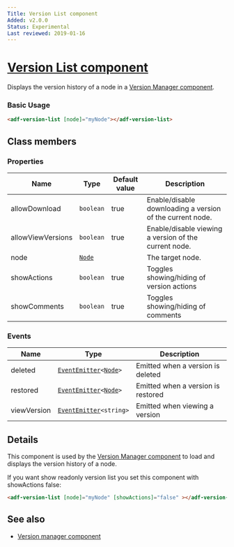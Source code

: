 ```yaml
---
Title: Version List component
Added: v2.0.0
Status: Experimental
Last reviewed: 2019-01-16
---
```


# [Version List component](../../../lib/content-services/src/lib/version-manager/version-list.component.ts "Defined in version-list.component.ts")

Displays the version history of a node in a [Version Manager component](version-manager.component.md).

### Basic Usage

```html
<adf-version-list [node]="myNode"></adf-version-list>
```

## Class members

### Properties

| Name              | Type                                                                                                     | Default value | Description                                               |
| ----------------- | -------------------------------------------------------------------------------------------------------- | ------------- | --------------------------------------------------------- |
| allowDownload     | `boolean`                                                                                                | true          | Enable/disable downloading a version of the current node. |
| allowViewVersions | `boolean`                                                                                                | true          | Enable/disable viewing a version of the current node.     |
| node              | [`Node`](https://github.com/Alfresco/alfresco-js-api/blob/develop/src/api/content-rest-api/docs/Node.md) |               | The target node.                                          |
| showActions       | `boolean`                                                                                                | true          | Toggles showing/hiding of version actions                 |
| showComments      | `boolean`                                                                                                | true          | Toggles showing/hiding of comments                        |

### Events

| Name        | Type                                                                                                                                                                     | Description                        |
| ----------- | ------------------------------------------------------------------------------------------------------------------------------------------------------------------------ | ---------------------------------- |
| deleted     | [`EventEmitter`](https://angular.io/api/core/EventEmitter)`<`[`Node`](https://github.com/Alfresco/alfresco-js-api/blob/develop/src/api/content-rest-api/docs/Node.md)`>` | Emitted when a version is deleted  |
| restored    | [`EventEmitter`](https://angular.io/api/core/EventEmitter)`<`[`Node`](https://github.com/Alfresco/alfresco-js-api/blob/develop/src/api/content-rest-api/docs/Node.md)`>` | Emitted when a version is restored |
| viewVersion | [`EventEmitter`](https://angular.io/api/core/EventEmitter)`<string>`                                                                                                     | Emitted when viewing a version     |

## Details

This component is used by the [Version Manager component](version-manager.component.md) to
load and displays the version history of a node.

If you want show readonly version list you set this component with showActions false:

```html
<adf-version-list [node]="myNode" [showActions]="false" ></adf-version-list>
```

## See also

-   [Version manager component](version-manager.component.md)
